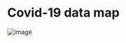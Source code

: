 # Covid-19 data map 

![image](https://user-images.githubusercontent.com/122568562/227843258-2ae69728-4f6c-47fc-9456-d0c73791c302.png)
